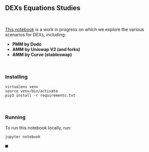 ## DEXs Equations Studies

<br>

[This notebook](https://github.com/go-outside-labs/blockchain-science-py/blob/main/dexs-equations-analysis/dexs-equations-analysis.ipynb) is a work in progress on which we explore the various scenarios for DEXs, including:

* **PMM by Dodo** 
* **AMM by Uniswap V2 (and forks)**
* **AMM by Curve (stableswap)**

<br>

### Installing

```
virtualenv venv
source venv/bin/activate
pip3 install -r requirements.txt
```


<br>

### Running

To run this notebook locally, run:

```
jupyter notebook
```


◼️


